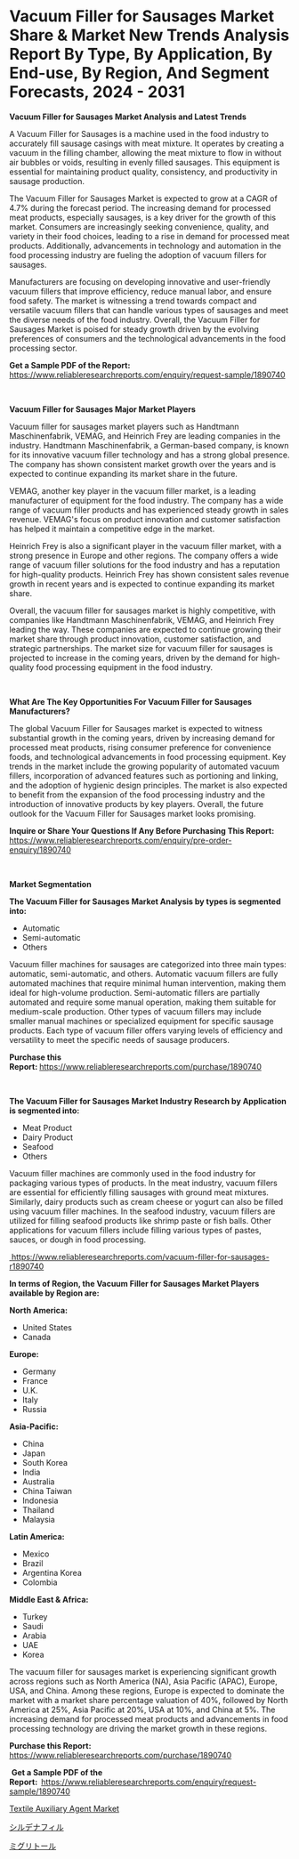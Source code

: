 <p><h1>Vacuum Filler for Sausages Market Share & Market New Trends Analysis Report By Type, By Application, By End-use, By Region, And Segment Forecasts, 2024 - 2031</h1></p><p><strong>Vacuum Filler for Sausages Market Analysis and Latest Trends</strong></p>
<p><p>A Vacuum Filler for Sausages is a machine used in the food industry to accurately fill sausage casings with meat mixture. It operates by creating a vacuum in the filling chamber, allowing the meat mixture to flow in without air bubbles or voids, resulting in evenly filled sausages. This equipment is essential for maintaining product quality, consistency, and productivity in sausage production.</p><p>The Vacuum Filler for Sausages Market is expected to grow at a CAGR of 4.7% during the forecast period. The increasing demand for processed meat products, especially sausages, is a key driver for the growth of this market. Consumers are increasingly seeking convenience, quality, and variety in their food choices, leading to a rise in demand for processed meat products. Additionally, advancements in technology and automation in the food processing industry are fueling the adoption of vacuum fillers for sausages.</p><p>Manufacturers are focusing on developing innovative and user-friendly vacuum fillers that improve efficiency, reduce manual labor, and ensure food safety. The market is witnessing a trend towards compact and versatile vacuum fillers that can handle various types of sausages and meet the diverse needs of the food industry. Overall, the Vacuum Filler for Sausages Market is poised for steady growth driven by the evolving preferences of consumers and the technological advancements in the food processing sector.</p></p>
<p><strong>Get a Sample PDF of the Report:&nbsp;</strong> <a href="https://www.reliableresearchreports.com/enquiry/request-sample/1890740">https://www.reliableresearchreports.com/enquiry/request-sample/1890740</a></p>
<p>&nbsp;</p>
<p><strong>Vacuum Filler for Sausages Major Market Players</strong></p>
<p><p>Vacuum filler for sausages market players such as Handtmann Maschinenfabrik, VEMAG, and Heinrich Frey are leading companies in the industry. Handtmann Maschinenfabrik, a German-based company, is known for its innovative vacuum filler technology and has a strong global presence. The company has shown consistent market growth over the years and is expected to continue expanding its market share in the future.</p><p>VEMAG, another key player in the vacuum filler market, is a leading manufacturer of equipment for the food industry. The company has a wide range of vacuum filler products and has experienced steady growth in sales revenue. VEMAG's focus on product innovation and customer satisfaction has helped it maintain a competitive edge in the market.</p><p>Heinrich Frey is also a significant player in the vacuum filler market, with a strong presence in Europe and other regions. The company offers a wide range of vacuum filler solutions for the food industry and has a reputation for high-quality products. Heinrich Frey has shown consistent sales revenue growth in recent years and is expected to continue expanding its market share.</p><p>Overall, the vacuum filler for sausages market is highly competitive, with companies like Handtmann Maschinenfabrik, VEMAG, and Heinrich Frey leading the way. These companies are expected to continue growing their market share through product innovation, customer satisfaction, and strategic partnerships. The market size for vacuum filler for sausages is projected to increase in the coming years, driven by the demand for high-quality food processing equipment in the food industry.</p></p>
<p>&nbsp;</p>
<p><strong>What Are The Key Opportunities For Vacuum Filler for Sausages Manufacturers?</strong></p>
<p><p>The global Vacuum Filler for Sausages market is expected to witness substantial growth in the coming years, driven by increasing demand for processed meat products, rising consumer preference for convenience foods, and technological advancements in food processing equipment. Key trends in the market include the growing popularity of automated vacuum fillers, incorporation of advanced features such as portioning and linking, and the adoption of hygienic design principles. The market is also expected to benefit from the expansion of the food processing industry and the introduction of innovative products by key players. Overall, the future outlook for the Vacuum Filler for Sausages market looks promising.</p></p>
<p><strong>Inquire or Share Your Questions If Any Before Purchasing This Report:</strong> <a href="https://www.reliableresearchreports.com/enquiry/pre-order-enquiry/1890740">https://www.reliableresearchreports.com/enquiry/pre-order-enquiry/1890740</a></p>
<p>&nbsp;</p>
<p><strong>Market Segmentation</strong></p>
<p><strong>The Vacuum Filler for Sausages Market Analysis by types is segmented into:</strong></p>
<p><ul><li>Automatic</li><li>Semi-automatic</li><li>Others</li></ul></p>
<p><p>Vacuum filler machines for sausages are categorized into three main types: automatic, semi-automatic, and others. Automatic vacuum fillers are fully automated machines that require minimal human intervention, making them ideal for high-volume production. Semi-automatic fillers are partially automated and require some manual operation, making them suitable for medium-scale production. Other types of vacuum fillers may include smaller manual machines or specialized equipment for specific sausage products. Each type of vacuum filler offers varying levels of efficiency and versatility to meet the specific needs of sausage producers.</p></p>
<p><strong>Purchase this Report:&nbsp;</strong><a href="https://www.reliableresearchreports.com/purchase/1890740">https://www.reliableresearchreports.com/purchase/1890740</a></p>
<p>&nbsp;</p>
<p><strong>The Vacuum Filler for Sausages Market Industry Research by Application is segmented into:</strong></p>
<p><ul><li>Meat Product</li><li>Dairy Product</li><li>Seafood</li><li>Others</li></ul></p>
<p><p>Vacuum filler machines are commonly used in the food industry for packaging various types of products. In the meat industry, vacuum fillers are essential for efficiently filling sausages with ground meat mixtures. Similarly, dairy products such as cream cheese or yogurt can also be filled using vacuum filler machines. In the seafood industry, vacuum fillers are utilized for filling seafood products like shrimp paste or fish balls. Other applications for vacuum fillers include filling various types of pastes, sauces, or dough in food processing.</p></p>
<p><a href="https://www.reliableresearchreports.com/vacuum-filler-for-sausages-r1890740">&nbsp;https://www.reliableresearchreports.com/vacuum-filler-for-sausages-r1890740</a></p>
<p><strong>In terms of Region, the Vacuum Filler for Sausages Market Players available by Region are:</strong></p>
<p>
    <p> <strong> North America: </strong>
        <ul>
            <li>United States</li>
            <li>Canada</li>
        </ul>
        </p> 
    <p> <strong> Europe: </strong>
        <ul>
            <li>Germany</li>
            <li>France</li>
            <li>U.K.</li>
            <li>Italy</li>
            <li>Russia</li>
        </ul>
        </p> 
    <p> <strong> Asia-Pacific: </strong>
        <ul>
            <li>China</li>
            <li>Japan</li>
            <li>South Korea</li>
            <li>India</li>
            <li>Australia</li>
            <li>China Taiwan</li>
            <li>Indonesia</li>
            <li>Thailand</li>
            <li>Malaysia</li>
        </ul>
        </p> 
    <p> <strong> Latin America: </strong>
        <ul>
            <li>Mexico</li>
            <li>Brazil</li>
            <li>Argentina Korea</li>
            <li>Colombia</li>
        </ul>
        </p> 
    <p> <strong> Middle East & Africa: </strong>
        <ul>
            <li>Turkey</li>
            <li>Saudi</li>
            <li>Arabia</li>
            <li>UAE</li>
            <li>Korea</li>
        </ul>
    </p>
    </p>
<p><p>The vacuum filler for sausages market is experiencing significant growth across regions such as North America (NA), Asia Pacific (APAC), Europe, USA, and China. Among these regions, Europe is expected to dominate the market with a market share percentage valuation of 40%, followed by North America at 25%, Asia Pacific at 20%, USA at 10%, and China at 5%. The increasing demand for processed meat products and advancements in food processing technology are driving the market growth in these regions.</p></p>
<p><strong>Purchase this Report: </strong><a href="https://www.reliableresearchreports.com/purchase/1890740">https://www.reliableresearchreports.com/purchase/1890740</a></p>
<p>&nbsp;<strong>Get a Sample PDF of the Report:&nbsp;&nbsp;</strong><a href="https://www.reliableresearchreports.com/enquiry/request-sample/1890740">https://www.reliableresearchreports.com/enquiry/request-sample/1890740</a></p>
<p><strong></strong></p>
<p><p><a href="https://issuu.com/reportprime-2/docs/textile-auxiliary-agent-market-size-2030.pptx">Textile Auxiliary Agent Market</a></p><p><a href="https://github.com/leigh4852023/Market-Research-Report-List-1/blob/main/275264844736.md">シルデナフィル</a></p><p><a href="https://github.com/alyle7648/Market-Research-Report-List-1/blob/main/985281744735.md">ミグリトール</a></p></p>